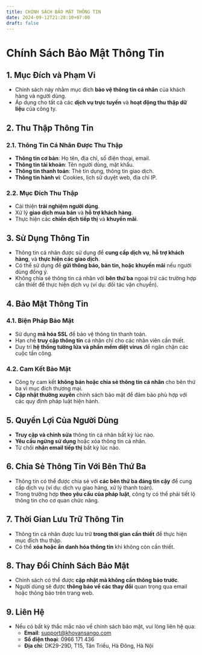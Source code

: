 ```yaml
---
title: CHÍNH SÁCH BẢO MẬT THÔNG TIN
date: 2024-09-12T21:28:10+07:00
draft: false
---
```


# Chính Sách Bảo Mật Thông Tin

## 1. Mục Đích và Phạm Vi
   - Chính sách này nhằm mục đích **bảo vệ thông tin cá nhân** của khách hàng và người dùng.
   - Áp dụng cho tất cả các **dịch vụ trực tuyến** và **hoạt động thu thập dữ liệu** của công ty.

## 2. Thu Thập Thông Tin
   ### 2.1. Thông Tin Cá Nhân Được Thu Thập
   - **Thông tin cơ bản**: Họ tên, địa chỉ, số điện thoại, email.
   - **Thông tin tài khoản**: Tên người dùng, mật khẩu.
   - **Thông tin thanh toán**: Thẻ tín dụng, thông tin giao dịch.
   - **Thông tin hành vi**: Cookies, lịch sử duyệt web, địa chỉ IP.

   ### 2.2. Mục Đích Thu Thập
   - Cải thiện **trải nghiệm người dùng**.
   - Xử lý **giao dịch mua bán** và **hỗ trợ khách hàng**.
   - Thực hiện các **chiến dịch tiếp thị** và **khuyến mãi**.

## 3. Sử Dụng Thông Tin
   - Thông tin cá nhân được sử dụng để **cung cấp dịch vụ**, **hỗ trợ khách hàng**, và **thực hiện các giao dịch**.
   - Có thể sử dụng để **gửi thông báo, bản tin, hoặc khuyến mãi** nếu người dùng đồng ý.
   - Không chia sẻ thông tin cá nhân với **bên thứ ba** ngoại trừ các trường hợp cần thiết để thực hiện dịch vụ (ví dụ: đối tác vận chuyển).

## 4. Bảo Mật Thông Tin
   ### 4.1. Biện Pháp Bảo Mật
   - Sử dụng **mã hóa SSL** để bảo vệ thông tin thanh toán.
   - Hạn chế **truy cập thông tin** cá nhân chỉ cho các nhân viên cần thiết.
   - Duy trì **hệ thống tường lửa và phần mềm diệt virus** để ngăn chặn các cuộc tấn công.

   ### 4.2. Cam Kết Bảo Mật
   - Công ty cam kết **không bán hoặc chia sẻ thông tin cá nhân** cho bên thứ ba vì mục đích thương mại.
   - **Cập nhật thường xuyên** chính sách bảo mật để đảm bảo phù hợp với các quy định pháp luật hiện hành.

## 5. Quyền Lợi Của Người Dùng
   - **Truy cập và chỉnh sửa** thông tin cá nhân bất kỳ lúc nào.
   - **Yêu cầu ngừng sử dụng** hoặc xóa thông tin cá nhân.
   - Từ chối **nhận email tiếp thị** bất kỳ lúc nào.

## 6. Chia Sẻ Thông Tin Với Bên Thứ Ba
   - Thông tin có thể được chia sẻ với **các bên thứ ba đáng tin cậy** để cung cấp dịch vụ (ví dụ: dịch vụ giao hàng, xử lý thanh toán).
   - Trong trường hợp **theo yêu cầu của pháp luật**, công ty có thể phải tiết lộ thông tin cho cơ quan chức năng.

## 7. Thời Gian Lưu Trữ Thông Tin
   - Thông tin cá nhân được lưu trữ **trong thời gian cần thiết** để thực hiện mục đích thu thập.
   - Có thể **xóa hoặc ẩn danh hóa thông tin** khi không còn cần thiết.

## 8. Thay Đổi Chính Sách Bảo Mật
   - Chính sách có thể được **cập nhật mà không cần thông báo trước**.
   - Người dùng sẽ được **thông báo về các thay đổi** quan trọng qua email hoặc thông báo trên trang web.

## 9. Liên Hệ
   - Nếu có bất kỳ thắc mắc nào về chính sách bảo mật, vui lòng liên hệ qua:
     - **Email**: support@khovansango.com
     - **Số điện thoại**: 0966 171 436
     - **Địa chỉ**: DK29-29D, T15, Tân Triều, Hà Đông, Hà Nội
